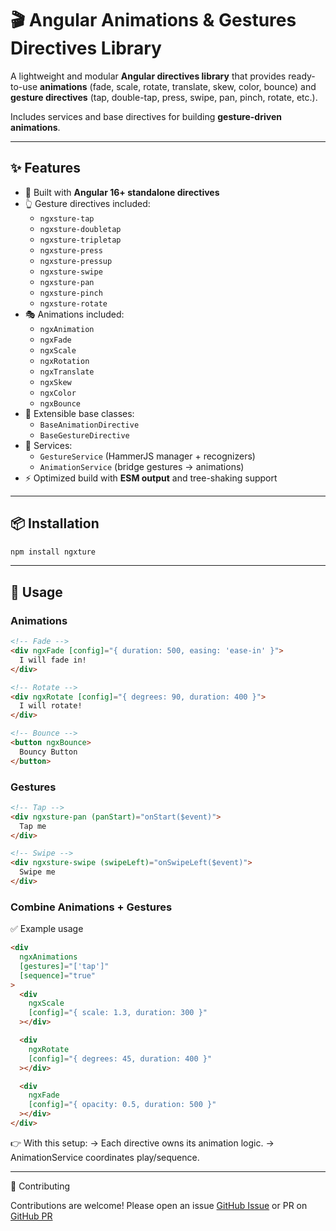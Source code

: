 # 🎬 Angular Animations & Gestures Directives Library

A lightweight and modular **Angular directives library** that provides ready-to-use **animations** (fade, scale, rotate, translate, skew, color, bounce) and **gesture directives** (tap, double-tap, press, swipe, pan, pinch, rotate, etc.).

Includes services and base directives for building **gesture-driven animations**.

---

## ✨ Features

- 🚀 Built with **Angular 16+ standalone directives**
- 👆 Gesture directives included:
  - `ngxsture-tap`
  - `ngxsture-doubletap`
  - `ngxsture-tripletap`
  - `ngxsture-press`
  - `ngxsture-pressup`
  - `ngxsture-swipe`
  - `ngxsture-pan`
  - `ngxsture-pinch`
  - `ngxsture-rotate`
- 🎭 Animations included:
  - `ngxAnimation`
  - `ngxFade`
  - `ngxScale`
  - `ngxRotation`
  - `ngxTranslate`
  - `ngxSkew`
  - `ngxColor`
  - `ngxBounce`
- 🧩 Extensible base classes:
  - `BaseAnimationDirective`
  - `BaseGestureDirective`
- 📱 Services:
  - `GestureService` (HammerJS manager + recognizers)
  - `AnimationService` (bridge gestures → animations)
- ⚡ Optimized build with **ESM output** and tree-shaking support

---

## 📦 Installation

```bash
npm install ngxture
```

---

## 🚀 Usage

### Animations

```html
<!-- Fade -->
<div ngxFade [config]="{ duration: 500, easing: 'ease-in' }">
  I will fade in!
</div>

<!-- Rotate -->
<div ngxRotate [config]="{ degrees: 90, duration: 400 }">
  I will rotate!
</div>

<!-- Bounce -->
<button ngxBounce>
  Bouncy Button
</button>
```

### Gestures

```html
<!-- Tap -->
<div ngxsture-pan (panStart)="onStart($event)">
  Tap me
</div>

<!-- Swipe -->
<div ngxsture-swipe (swipeLeft)="onSwipeLeft($event)">
  Swipe me
</div>
```

### Combine Animations + Gestures

✅ Example usage

```html
<div
  ngxAnimations
  [gestures]="['tap']"
  [sequence]="true"
>
  <div
    ngxScale
    [config]="{ scale: 1.3, duration: 300 }"
  ></div>

  <div
    ngxRotate
    [config]="{ degrees: 45, duration: 400 }"
  ></div>

  <div
    ngxFade
    [config]="{ opacity: 0.5, duration: 500 }"
  ></div>
</div>
```
👉 With this setup:
-> Each directive owns its animation logic.
-> AnimationService coordinates play/sequence.

---

🤝 Contributing

Contributions are welcome!
Please open an issue [GitHub Issue](https://github.com/gianpierreVelasquez/ngxture/issues) or PR on [GitHub PR](https://github.com/gianpierreVelasquez/ngxture/pulls)

